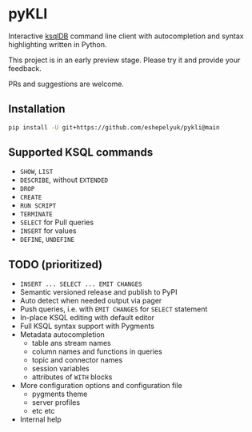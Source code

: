 # pyKLI

Interactive [ksqlDB](https://ksqldb.io/) command line client
with autocompletion and syntax highlighting written in Python.

This project is in an early preview stage. Please try it and provide your feedback.

PRs and suggestions are welcome.

## Installation

```sh
pip install -U git+https://github.com/eshepelyuk/pykli@main
```

## Supported KSQL commands

* `SHOW`, `LIST`
* `DESCRIBE`, without `EXTENDED`
* `DROP`
* `CREATE`
* `RUN SCRIPT`
* `TERMINATE`
* `SELECT`  for Pull queries
* `INSERT` for values
* `DEFINE`, `UNDEFINE`

## TODO (prioritized)

* `INSERT ... SELECT ... EMIT CHANGES`
* Semantic versioned release and publish to PyPI
* Auto detect when needed output via pager
* Push queries, i.e. with `EMIT CHANGES` for `SELECT` statement
* In-place KSQL editing with default editor
* Full KSQL syntax support with Pygments
* Metadata autocompletion
    * table ans stream names
    * column names and functions in queries
    * topic and connector names
    * session variables
    * attributes of `WITH` blocks
* More configuration options and configuration file
    * pygments theme
    * server profiles
    * etc etc
* Internal help


